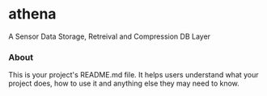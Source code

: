 athena
======

A Sensor Data Storage, Retreival and Compression DB Layer

### About

This is your project's README.md file. It helps users understand what your
project does, how to use it and anything else they may need to know.